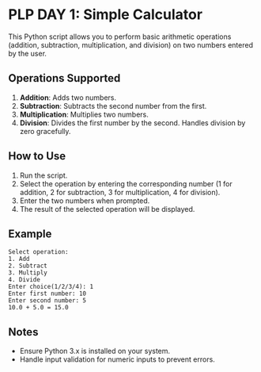 # PLP DAY 1: Simple Calculator

This Python script allows you to perform basic arithmetic operations (addition, subtraction, multiplication, and division) on two numbers entered by the user.

## Operations Supported

1. **Addition**: Adds two numbers.
2. **Subtraction**: Subtracts the second number from the first.
3. **Multiplication**: Multiplies two numbers.
4. **Division**: Divides the first number by the second. Handles division by zero gracefully.

## How to Use

1. Run the script.
2. Select the operation by entering the corresponding number (1 for addition, 2 for subtraction, 3 for multiplication, 4 for division).
3. Enter the two numbers when prompted.
4. The result of the selected operation will be displayed.

## Example

```
Select operation:
1. Add
2. Subtract
3. Multiply
4. Divide
Enter choice(1/2/3/4): 1
Enter first number: 10
Enter second number: 5
10.0 + 5.0 = 15.0
```

## Notes

- Ensure Python 3.x is installed on your system.
- Handle input validation for numeric inputs to prevent errors.
